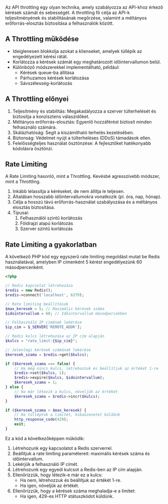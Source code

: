 Az API throttling egy olyan technika, amely szabályozza az API-khoz érkező kérések számát és sebességét. A throttling fő célja az API-k teljesítményének és stabilitásának megőrzése, valamint a méltányos erőforrás-elosztás biztosítása a felhasználók között.
## A Throttling működése

- Ideiglenesen blokkolja azokat a klienseket, amelyek túllépik az engedélyezett kérési rátát.
- Korlátozza a kérések számát egy meghatározott időintervallumon belül.
- Különböző módszerekkel implementálható, például:
	- Kérések queue-ba állítása
	- Párhuzamos kérések korlátozása
	- Sávszélesség-korlátozás

## A Throttling előnyei

1. Teljesítmény és stabilitás: Megakadályozza a szerver túlterhelését és biztosítja a konzisztens válaszidőket.
2. Méltányos erőforrás-elosztás: Egyenlő hozzáférést biztosít minden felhasználó számára.
3. Skálázhatóság: Segít a kiszámítható terhelés kezelésében.
4. Biztonság: Védelmet nyújt a túlterheléses (DDoS) támadások ellen.
5. Felelősségteljes használat ösztönzése: A fejlesztőket hatékonyabb kódolásra ösztönzi.

## Rate Limiting

A Rate Limiting hasonló, mint a Throttling. Kevésbé agresszívebb módszer, mint a Throttling.

1. Inkább lelassítja a kéréseket, de nem állítja le teljesen.
2. Általában hosszabb időintervallumokra vonatkozik (pl. óra, nap, hónap).
3. Célja a hosszú távú erőforrás-használat szabályozása és a méltányos elosztás biztosítása.
4. Típusai:
	1. Felhasználói szintű korlátozás
	2. Földrajzi alapú korlátozás
	3. Szerver szintű korlátozás

## Rate Limiting a gyakorlatban

A következő PHP kód egy egyszerű rate limiting megoldást mutat be Redis használatával, amelyben IP címenként 5 kérést engedélyezünk 60 másodpercenként.

```php
<?php

// Redis kapcsolat létrehozása
$redis = new Redis();
$redis->connect('localhost', 6379);

// Rate limiting beállítások
$max_keresek = 5; // Maximális kérések száma
$idointervallum = 60; // Időintervallum másodpercekben

// Felhasználó IP címének lekérése
$ip_cim = $_SERVER['REMOTE_ADDR'];

// Redis kulcs létrehozása az IP cím alapján
$kulcs = "rate_limit:{$ip_cim}";

// Jelenlegi kérések számának lekérése
$keresek_szama = $redis->get($kulcs);

if ($keresek_szama === false) {
    // Ha még nincs kulcs, létrehozzuk és beállítjuk az értékét 1-re
    $redis->set($kulcs, 1);
    $redis->expire($kulcs, $idointervallum);
    $keresek_szama = 1;
} else {
    // Ha már létezik a kulcs, növeljük az értékét
    $keresek_szama = $redis->incr($kulcs);
}

if ($keresek_szama > $max_keresek) {
    // Ha túlléptük a limitet, hibaüzenetet küldünk
    http_response_code(429);
    exit;
}
```

Ez a kód a következőképpen működik:

1. Létrehozunk egy kapcsolatot a Redis szerverrel.
2. Beállítjuk a rate limiting paramétereit: maximális kérések száma és időintervallum.
3. Lekérjük a felhasználó IP címét.
4. Létrehozunk egy egyedi kulcsot a Redis-ben az IP cím alapján.
5. Ellenőrizzük, hogy létezik-e már ez a kulcs:
   - Ha nem, létrehozzuk és beállítjuk az értékét 1-re.
   - Ha igen, növeljük az értékét.
6. Ellenőrizzük, hogy a kérések száma meghaladja-e a limitet:
   - Ha igen, 429-es HTTP státuszkódot küldünk.
